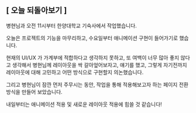 ## [ 오늘 되돌아보기 ]

 병현님과 오전 11시부터 한양대학교 기숙사에서 작업했습니다.

오늘은 프로젝트의 기능을 마무리하고, 수요일부터 애니메이션 구현이 들어가기로 했습니다.

현재의 UI/UX 가 가계부에 적합하다고 생각하지 못하고, 또 여백이 너무 많아 좋지 않다고 생각해서 병현님께 레이아웃을 싹 갈아엎어보자고, 얘기를 했고, 그렇게 자기전까지 레이아웃에 대해 고민하고 어떤 방식으로 구현할지 의논했습니다.

그리고 병현님이 잠깐 먼저 주무시는 동안, 작업을 통해 적용해보고자 하는 페이지 전환방식을 만들어 보았습니다.

내일부터는 애니메이션 적용 및 새로운 레이아웃 적용에 힘쓸 것 같습니다!

